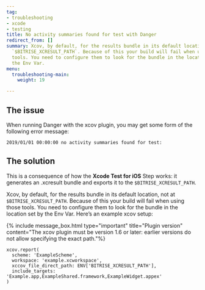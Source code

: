 ```yaml
---
tag:
- troubleshooting
- xcode
- testing
title: No activity summaries found for test with Danger
redirect_from: []
summary: Xcov, by default, for the results bundle in its default location, not at
  `$BITRISE_XCRESULT_PATH`. Because of this your build will fail when using those
  tools. You need to configure them to look for the bundle in the location set by
  the Env Var.
menu:
  troubleshooting-main:
    weight: 19

---
```

## The issue

When running Danger with the xcov plugin, you may get some form of the following error message:

    2019/01/01 00:00:00 no activity summaries found for test:

## The solution

This is a consequence of how the **Xcode Test for iOS** Step works: it generates an .xcresult bundle and exports it to the `$BITRISE_XCRESULT_PATH`.

Xcov, by default, for the results bundle in its default location, not at `$BITRISE_XCRESULT_PATH`. Because of this your build will fail when using those tools. You need to configure them to look for the bundle in the location set by the Env Var. Here’s an example xcov setup:

{% include message_box.html type="important" title="Plugin version" content="The xcov plugin must be version 1.6 or later: earlier versions do not allow specifying the exact path."%}

    xcov.report(
      scheme: 'ExampleScheme',
      workspace: 'example.xcworkspace',
      xccov_file_direct_path: ENV['BITRISE_XCRESULT_PATH'],
      include_targets: 'Example.app,ExampleShared.framework,ExampleWidget.appex'
    )